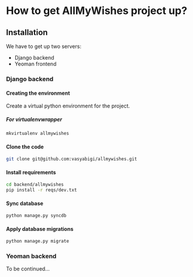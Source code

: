 # How to get AllMyWishes project up? #

## Installation

We have to get up two servers:
+ Django backend
+ Yeoman frontend

### Django backend

#### Creating the environment
Create a virtual python environment for the project.

##### For virtualenvwrapper
```bash
mkvirtualenv allmywishes
```

#### Clone the code

```bash
git clone git@github.com:vasyabigi/allmywishes.git
```

#### Install requirements
```bash
cd backend/allmywishes
pip install -r reqs/dev.txt
```

#### Sync database
```bash
python manage.py syncdb
```

#### Apply database migrations
```bash
python manage.py migrate
```

### Yeoman backend

To be continued...
